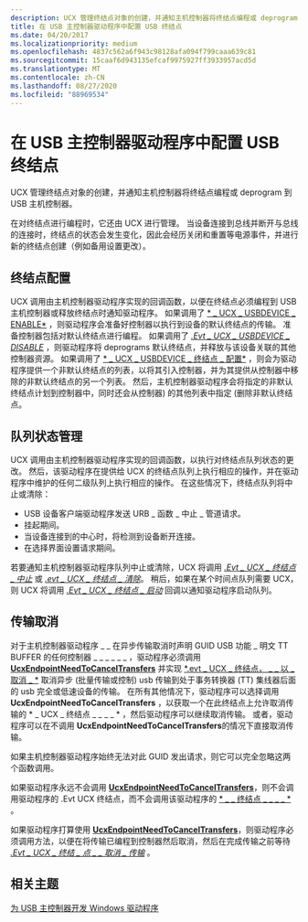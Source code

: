 ```yaml
---
description: UCX 管理终结点对象的创建，并通知主机控制器将终结点编程或 deprogram 到 USB 主机控制器。
title: 在 USB 主控制器驱动程序中配置 USB 终结点
ms.date: 04/20/2017
ms.localizationpriority: medium
ms.openlocfilehash: 4837c562a6f943c98128afa094f799caaa639c81
ms.sourcegitcommit: 15caaf6d943135efcaf9975927ff3933957acd5d
ms.translationtype: MT
ms.contentlocale: zh-CN
ms.lasthandoff: 08/27/2020
ms.locfileid: "88969534"
---
```

# <a name="configure-usb-endpoints-in-a-usb-host-controller-driver"></a>在 USB 主控制器驱动程序中配置 USB 终结点


UCX 管理终结点对象的创建，并通知主机控制器将终结点编程或 deprogram 到 USB 主机控制器。

在对终结点进行编程时，它还由 UCX 进行管理。 当设备连接到总线并断开与总线的连接时，终结点的状态会发生变化，因此会经历关闭和重置等电源事件，并进行新的终结点创建（例如备用设置更改）。

## <a name="endpoint-configuration"></a>终结点配置


UCX 调用由主机控制器驱动程序实现的回调函数，以便在终结点必须编程到 USB 主机控制器或释放终结点时通知驱动程序。 如果调用了 [* \_ UCX \_ USBDEVICE \_ ENABLE*](https://docs.microsoft.com/windows-hardware/drivers/ddi/ucxusbdevice/nc-ucxusbdevice-evt_ucx_usbdevice_enable) ，则驱动程序会准备好控制器以执行到设备的默认终结点的传输。 准备控制器包括对默认终结点进行编程。 如果调用了 [*.Evt \_ UCX \_ USBDEVICE \_ DISABLE*](https://docs.microsoft.com/windows-hardware/drivers/ddi/ucxusbdevice/nc-ucxusbdevice-evt_ucx_usbdevice_disable) ，则驱动程序将 deprograms 默认终结点，并释放与该设备关联的其他控制器资源。 如果调用了 [* \_ UCX \_ USBDEVICE \_ 终结点 \_ 配置*](https://docs.microsoft.com/windows-hardware/drivers/ddi/ucxusbdevice/nc-ucxusbdevice-evt_ucx_usbdevice_endpoints_configure) ，则会为驱动程序提供一个非默认终结点的列表，以将其引入控制器，并为其提供从控制器中移除的非默认终结点的另一个列表。 然后，主机控制器驱动程序会将指定的非默认终结点计划到控制器中，同时还会从控制器) 的其他列表中指定 (删除非默认终结点。

## <a name="queue-state-management"></a>队列状态管理


UCX 调用由主机控制器驱动程序实现的回调函数，以执行对终结点队列状态的更改。 然后，该驱动程序在提供给 UCX 的终结点队列上执行相应的操作，并在驱动程序中维护的任何二级队列上执行相应的操作。 在这些情况下，终结点队列将中止或清除：

-   USB 设备客户端驱动程序发送 URB \_ 函数 \_ 中止 \_ 管道请求。
-   挂起期间。
-   当设备连接到的中心时，将检测到设备断开连接。
-   在选择界面设置请求期间。

若要通知主机控制器驱动程序队列中止或清除，UCX 将调用 [*.Evt \_ UCX \_ 终结点 \_ 中止*](https://docs.microsoft.com/windows-hardware/drivers/ddi/ucxendpoint/nc-ucxendpoint-evt_ucx_endpoint_abort) 或 [*.evt \_ UCX \_ 终结点 \_ 清除*](https://docs.microsoft.com/windows-hardware/drivers/ddi/ucxendpoint/nc-ucxendpoint-evt_ucx_endpoint_purge)。 稍后，如果在某个时间点队列需要 UCX，则 UCX 将调用 [*.Evt \_ UCX \_ 终结点 \_ 启动*](https://docs.microsoft.com/windows-hardware/drivers/ddi/ucxendpoint/nc-ucxendpoint-evt_ucx_endpoint_start) 回调以通知驱动程序启动队列。

## <a name="transfer-cancellation"></a>传输取消


对于主机控制器驱动程序 \_ \_ 在异步传输取消时声明 GUID USB 功能 \_ 明文 TT BUFFER 的任何控制器 \_ \_ \_ \_ \_ \_ ，驱动程序必须调用 [**UcxEndpointNeedToCancelTransfers**](https://docs.microsoft.com/windows-hardware/drivers/ddi/ucxendpoint/nf-ucxendpoint-ucxendpointneedtocanceltransfers) 并实现 [*.evt \_ UCX \_ 终结点， \_ \_ 以 \_ 取消 \_ *](https://docs.microsoft.com/windows-hardware/drivers/ddi/ucxendpoint/nc-ucxendpoint-evt_ucx_endpoint_ok_to_cancel_transfers) 取消异步 (批量传输或控制) usb 传输到处于事务转换器 (TT) 集线器后面的 usb 完全或低速设备的传输。 在所有其他情况下，驱动程序可以选择调用 **UcxEndpointNeedToCancelTransfers** ，以获取一个在此终结点上允许取消传输的 * \_ UCX \_ 终结点 \_ \_ \_ \_ * ，然后驱动程序可以继续取消传输。 或者，驱动程序可以在不调用 **UcxEndpointNeedToCancelTransfers**的情况下直接取消传输。

如果主机控制器驱动程序始终无法对此 GUID 发出请求，则它可以完全忽略这两个函数调用。

如果驱动程序永远不会调用 [**UcxEndpointNeedToCancelTransfers**](https://docs.microsoft.com/windows-hardware/drivers/ddi/ucxendpoint/nf-ucxendpoint-ucxendpointneedtocanceltransfers)，则不会调用驱动程序的 .Evt UCX 终结点，而不会调用该驱动程序的 [* \_ \_ 终结点 \_ \_ \_ \_ *](https://docs.microsoft.com/windows-hardware/drivers/ddi/ucxendpoint/nc-ucxendpoint-evt_ucx_endpoint_ok_to_cancel_transfers) 。

如果驱动程序打算使用 [**UcxEndpointNeedToCancelTransfers**](https://docs.microsoft.com/windows-hardware/drivers/ddi/ucxendpoint/nf-ucxendpoint-ucxendpointneedtocanceltransfers)，则驱动程序必须调用方法，以便在将传输已编程到控制器然后取消，然后在完成传输之前等待 [*.Evt \_ UCX \_ 终结 \_ 点 \_ \_ 取消 \_ 传输*](https://docs.microsoft.com/windows-hardware/drivers/ddi/ucxendpoint/nc-ucxendpoint-evt_ucx_endpoint_ok_to_cancel_transfers) 。

## <a name="related-topics"></a>相关主题
[为 USB 主控制器开发 Windows 驱动程序](developing-windows-drivers-for-usb-host-controllers.md)  



